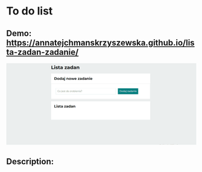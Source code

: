 # To do list

## Demo: https://annatejchmanskrzyszewska.github.io/lista-zadan-zadanie/

![gif](https://github.com/AnnaTejchmanSkrzyszewska/lista-zadan-zadanie/blob/b597e67d5e256aae7d979abff15a1a38bc2cf546/images/toDoList.gif?raw=true)

## Description:

